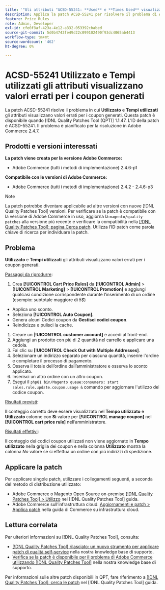 ```yaml
---
title: '"Gli attributi "ACSD-55241: **Used** e **Times Used** visualizzano valori errati per i coupon generati"'
description: Applica la patch ACSD-55241 per risolvere il problema di Adobe Commerce, in cui gli attributi **Used** e **Times Used** visualizzano valori errati per i coupon generati.
feature: Price Rules
role: Admin, Developer
exl-id: cfe0f8af-423a-4e12-a332-053392cbabed
source-git-commit: 5d0b4743fe49d22c099102490f93dc4065ab4413
workflow-type: tm+mt
source-wordcount: '462'
ht-degree: 0%

---
```


# ACSD-55241 **Utilizzato** e **Tempi utilizzati** gli attributi visualizzano valori errati per i coupon generati

La patch ACSD-55241 risolve il problema in cui **Utilizzato** e **Tempi utilizzati** gli attributi visualizzano valori errati per i coupon generati. Questa patch è disponibile quando [!DNL Quality Patches Tool (QPT)] 1.1.47. L’ID della patch è ACSD-55241. Il problema è pianificato per la risoluzione in Adobe Commerce 2.4.7.

## Prodotti e versioni interessati

**La patch viene creata per la versione Adobe Commerce:**

* Adobe Commerce (tutti i metodi di implementazione) 2.4.6-p1

**Compatibile con le versioni di Adobe Commerce:**

* Adobe Commerce (tutti i metodi di implementazione) 2.4.2 - 2.4.6-p3

>[!NOTE]
>
>La patch potrebbe diventare applicabile ad altre versioni con nuove [!DNL Quality Patches Tool] versioni. Per verificare se la patch è compatibile con la versione di Adobe Commerce in uso, aggiorna la `magento/quality-patches` alla versione più recente e verificare la compatibilità nella [[!DNL Quality Patches Tool]: pagina Cerca patch](https://experienceleague.adobe.com/tools/commerce-quality-patches/index.html). Utilizza l’ID patch come parola chiave di ricerca per individuare la patch.

## Problema

**Utilizzato** e **Tempi utilizzati** gli attributi visualizzano valori errati per i coupon generati.

<u>Passaggi da riprodurre</u>:

1. Crea **[!UICONTROL Cart Price Rules]** da **[!UICONTROL Admin]** > **[!UICONTROL Marketing]** > **[!UICONTROL Promotion]** e aggiungi qualsiasi condizione corrispondente durante l’inserimento di un ordine (esempio: subtotale maggiore di *5$*)

* Applica uno sconto.
* Seleziona **[!UICONTROL Auto Coupon]**.
* Genera alcuni Codici coupon da **Gestisci codici coupon**.
* Reindicizza e pulisci la cache.

1. Creare un **[!UICONTROL customer account]** e accedi al front-end.
1. Aggiungi un prodotto con più di *2* quantità nel carrello e applicare una cedola.
1. Fai clic su **[!UICONTROL Check Out with Multiple Addresses]**.
1. Selezionare un indirizzo separato per ciascuna quantità, inserire l&#39;ordine e completare il processo di pagamento.
1. Osserva il totale dell’ordine dall’amministratore e osserva lo sconto applicato.
1. Inserisci un altro ordine con un altro coupon.
1. Esegui il `php81 bin/Magento queue:consumers: start sales.rule.update.coupon.usage &` comando per aggiornare l&#39;utilizzo del codice coupon.

<u>Risultati previsti</u>:

Il conteggio corretto deve essere visualizzato nel **Tempo utilizzato** e **Utilizzato** colonne con **Sì** valore per **[!UICONTROL manage coupon]** nel **[!UICONTROL cart price rule]** nell’amministratore.

<u>Risultati effettivi</u>:

Il conteggio dei codici coupon utilizzati non viene aggiornato in **Tempo utilizzato** nella griglia dei coupon e nella colonna **Utilizzato** mostra la colonna *No* valore se si effettua un ordine con più indirizzi di spedizione.

## Applicare la patch

Per applicare singole patch, utilizzare i collegamenti seguenti, a seconda del metodo di distribuzione utilizzato:

* Adobe Commerce o Magento Open Source on-premise [[!DNL Quality Patches Tool] > Utilizzo](https://experienceleague.adobe.com/docs/commerce-operations/tools/quality-patches-tool/usage.html) nel [!DNL Quality Patches Tool] guida.
* Adobe Commerce sull’infrastruttura cloud: [Aggiornamenti e patch > Applica patch](https://experienceleague.adobe.com/docs/commerce-cloud-service/user-guide/develop/upgrade/apply-patches.html) nella guida di Commerce su infrastruttura cloud.

## Lettura correlata

Per ulteriori informazioni su [!DNL Quality Patches Tool], consulta:

* [[!DNL Quality Patches Tool] rilasciato: un nuovo strumento per applicare patch di qualità self-service](/help/announcements/adobe-commerce-announcements/magento-quality-patches-released-new-tool-to-self-serve-quality-patches.md) nella nostra knowledge base di supporto.
* [Verifica se la patch è disponibile per il problema di Adobe Commerce utilizzando [!DNL Quality Patches Tool]](/help/support-tools/patches-available-in-qpt-tool/check-patch-for-magento-issue-with-magento-quality-patches.md) nella nostra knowledge base di supporto.

Per informazioni sulle altre patch disponibili in QPT, fare riferimento a [[!DNL Quality Patches Tool]: cerca le patch](https://experienceleague.adobe.com/tools/commerce-quality-patches/index.html) nel [!DNL Quality Patches Tool] guida.
